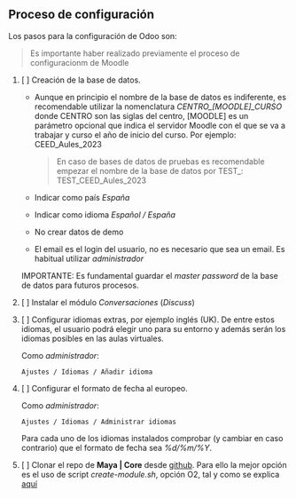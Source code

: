 ## Proceso de configuración

Los pasos para la configuración de Odoo son:

  > Es importante haber realizado previamente el proceso de configuracionm de Moodle

  1. [ ] Creación de la base de datos. 

     * Aunque en principio el nombre de la base de datos es indiferente, es recomendable utilizar la nomenclatura *CENTRO_[MOODLE]_CURSO* donde CENTRO son las siglas del centro, [MOODLE] es un parámetro opcional que indica el servidor Moodle con el que se va a trabajar y curso el año de inicio del curso. Por ejemplo: CEED_Aules_2023

       > En caso de bases de datos de pruebas es recomendable empezar el nombre de la base de datos por TEST_: TEST_CEED_Aules_2023

     * Indicar como país _España_

     * Indicar como idioma _Español / España_

     * No crear datos de demo

     * El email es el login del usuario, no es necesario que sea un email. Es habitual utilizar _administrador_

     IMPORTANTE: Es fundamental guardar el _master password_ de la base de datos para futuros procesos.

  2. [ ] Instalar el módulo _Conversaciones_ (_Discuss_)

  3. [ ] Configurar idiomas extras, por ejemplo inglés (UK). De entre estos idiomas, el usuario podrá elegir uno para su entorno y además serán los idiomas posibles en las aulas virtuales.

      Como _administrador_:

         Ajustes / Idiomas / Añadir idioma

  4. [ ] Configurar el formato de fecha al europeo. 
  
      Como _administrador_:

         Ajustes / Idiomas / Administrar idiomas
      
      Para cada uno de los idiomas instalados comprobar (y cambiar en caso contrario) que el formato de fecha sea _%d/%m/%Y_.
  
  5. [ ] Clonar el repo de **Maya | Core** desde [github](https://github.com/aoltra/atenea). Para ello la mejor opción es el uso de script _create-module.sh_, opción O2, tal y como se explica [aquí](https://github.com/aoltra/odoodock#usando-el-script-create-modulesh)

  